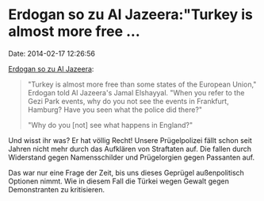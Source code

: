 Erdogan so zu Al Jazeera:\"Turkey is almost more free \...
==========================================================

Date: 2014-02-17 12:26:56

[Erdogan so zu Al
Jazeera](http://www.aljazeera.com/video/europe/2014/02/erdogan-turkey-freer-than-some-eu-states-20142971837480535.html):

> \"Turkey is almost more free than some states of the European Union,\"
> Erdogan told Al Jazeera\'s Jamal Elshayyal. \"When you refer to the
> Gezi Park events, why do you not see the events in Frankfurt, Hamburg?
> Have you seen what the police did there?\"
>
> \"Why do you \[not\] see what happens in England?\"

Und wisst ihr was? Er hat völlig Recht! Unsere Prügelpolizei fällt schon
seit Jahren nicht mehr durch das Aufklären von Straftaten auf. Die
fallen durch Widerstand gegen Namensschilder und Prügelorgien gegen
Passanten auf.

Das war nur eine Frage der Zeit, bis uns dieses Geprügel außenpolitisch
Optionen nimmt. Wie in diesem Fall die Türkei wegen Gewalt gegen
Demonstranten zu kritisieren.
